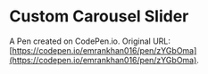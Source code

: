# Custom Carousel Slider

A Pen created on CodePen.io. Original URL: [https://codepen.io/emrankhan016/pen/zYGbOma](https://codepen.io/emrankhan016/pen/zYGbOma).

